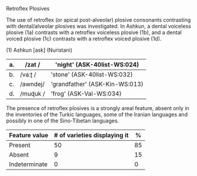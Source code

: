 Retroflex Plosives

The use of retroflex (or apical post-alveolar) plosive consonants
contrasting with dental/alveolar plosives was investigated. In Ashkun, a
dental voiceless plosive (1a) contrasts with a retroflex voiceless
plosive (1b), and a dental voiced plosive (1c) contrasts with a
retroflex voiced plosive (1d).

(1) Ashkun \[ask\] (Nuristani)

| a\. | /zat /   | 'night' (ASK-40list-WS:024)    |
|-----|----------|--------------------------------|
| b\. | /vaːʈ /  | 'stone' (ASK-40list-WS:032)    |
| c\. | /awndej/ | 'grandfather' (ASK-Kin-WS:013) |
| d\. | /muɖuk / | 'frog' (ASK-Val-WS:034)        |

The presence of retroflex plosives is a strongly areal feature, absent
only in the inventories of the Turkic languages, some of the Iranian
languages and possibly in one of the Sino-Tibetan languages.

| Feature value | \# of varieties displaying it | \%  |
|---------------|-------------------------------|-----|
| Present       | 50                            | 85  |
| Absent        | 9                             | 15  |
| Indeterminate | 0                             | 0   |
